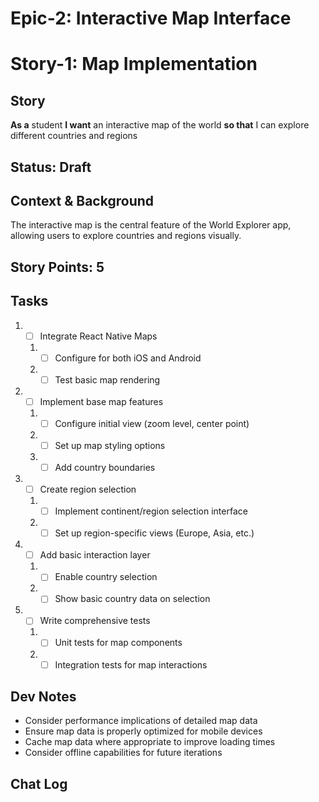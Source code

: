 # Epic-2: Interactive Map Interface
# Story-1: Map Implementation

## Story
**As a** student
**I want** an interactive map of the world
**so that** I can explore different countries and regions

## Status: Draft

## Context & Background
The interactive map is the central feature of the World Explorer app, allowing users to explore countries and regions visually.

## Story Points: 5

## Tasks
1. - [ ] Integrate React Native Maps
   1. - [ ] Configure for both iOS and Android
   2. - [ ] Test basic map rendering
2. - [ ] Implement base map features
   1. - [ ] Configure initial view (zoom level, center point)
   2. - [ ] Set up map styling options
   3. - [ ] Add country boundaries
3. - [ ] Create region selection
   1. - [ ] Implement continent/region selection interface
   2. - [ ] Set up region-specific views (Europe, Asia, etc.)
4. - [ ] Add basic interaction layer
   1. - [ ] Enable country selection
   2. - [ ] Show basic country data on selection
5. - [ ] Write comprehensive tests
   1. - [ ] Unit tests for map components
   2. - [ ] Integration tests for map interactions

## Dev Notes
- Consider performance implications of detailed map data
- Ensure map data is properly optimized for mobile devices
- Cache map data where appropriate to improve loading times
- Consider offline capabilities for future iterations

## Chat Log